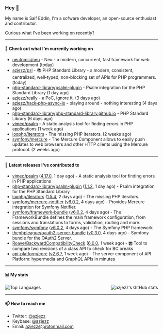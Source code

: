 ### Hey 👋

My name is Saif Eddin, I'm a sofware developer, an open-source enthusiast and contributor.

Curious what I've been working on recently?

---

#### 👷 Check out what I'm currently working on

- [neutomic/neu](https://github.com/neutomic/neu) - Neu - a modern, concurrent, fast framework for web development (today)
- [azjezz/psl](https://github.com/azjezz/psl) - 📚 PHP Standard Library - a modern, consistent, centralized, well-typed, non-blocking set of APIs for PHP programmers. (today)
- [php-standard-library/psalm-plugin](https://github.com/php-standard-library/psalm-plugin) - Psalm integration for the PHP Standard Library (1 day ago)
- [azjezz/really](https://github.com/azjezz/really) - a PoC, ignore it. (3 days ago)
- [azjezz/hack-php-async-io](https://github.com/azjezz/hack-php-async-io) - playing around - nothing interesting  (4 days ago)
- [php-standard-library/php-standard-library.github.io](https://github.com/php-standard-library/php-standard-library.github.io) - PHP Standard Library (6 days ago)
- [vimeo/psalm](https://github.com/vimeo/psalm) - A static analysis tool for finding errors in PHP applications (1 week ago)
- [loophp/iterators](https://github.com/loophp/iterators) - The missing PHP iterators. (2 weeks ago)
- [symfony/mercure](https://github.com/symfony/mercure) - The Mercure Component allows to easily push updates to web browsers and other HTTP clients using the Mercure protocol. (2 weeks ago)

---

#### 🔭 Latest releases I've contributed to

- [vimeo/psalm](https://github.com/vimeo/psalm) ([4.17.0](https://github.com/vimeo/psalm/releases/tag/4.17.0), 1 day ago) - A static analysis tool for finding errors in PHP applications
- [php-standard-library/psalm-plugin](https://github.com/php-standard-library/psalm-plugin) ([1.1.2](https://github.com/php-standard-library/psalm-plugin/releases/tag/1.1.2), 1 day ago) - Psalm integration for the PHP Standard Library
- [loophp/iterators](https://github.com/loophp/iterators) ([1.5.4](https://github.com/loophp/iterators/releases/tag/1.5.4), 2 days ago) - The missing PHP iterators.
- [symfony/mercure-notifier](https://github.com/symfony/mercure-notifier) ([v6.0.2](https://github.com/symfony/mercure-notifier/releases/tag/v6.0.2), 4 days ago) - Provides Mercure integration for Symfony Notifier.
- [symfony/framework-bundle](https://github.com/symfony/framework-bundle) ([v6.0.2](https://github.com/symfony/framework-bundle/releases/tag/v6.0.2), 4 days ago) - The FrameworkBundle defines the main framework configuration, from sessions and translations to forms, validation, routing and more.
- [symfony/symfony](https://github.com/symfony/symfony) ([v6.0.2](https://github.com/symfony/symfony/releases/tag/v6.0.2), 4 days ago) - The Symfony PHP framework
- [thephpleague/oauth2-server-bundle](https://github.com/thephpleague/oauth2-server-bundle) ([v0.3.0](https://github.com/thephpleague/oauth2-server-bundle/releases/tag/v0.3.0), 4 days ago) - Symfony bundle for the OAuth2 Server.
- [Roave/BackwardCompatibilityCheck](https://github.com/Roave/BackwardCompatibilityCheck) ([6.0.0](https://github.com/Roave/BackwardCompatibilityCheck/releases/tag/6.0.0), 1 week ago) - :ab: Tool to compare two revisions of a class API to check for BC breaks
- [api-platform/core](https://github.com/api-platform/core) ([v2.6.7](https://github.com/api-platform/core/releases/tag/v2.6.7), 1 week ago) - The server component of API Platform: hypermedia and GraphQL APIs in minutes

---

#### 📊 My stats

<img align="right" alt="azjezz's GitHub stats" src="https://github-readme-stats.vercel.app/api?username=azjezz&count_private=1&show_icons=true&" />

![Top Languages](https://github-readme-stats.vercel.app/api/top-langs/?username=azjezz)

---

#### 📫 How to reach me

- Twitter: [@azjezz](https://twitter.com/azjezz)
- Keybase: [@azjezz](https://keybase.io/azjezz)
- Email: [azjezz@protonmail.com](mailto://azjezz@protonmail.com)
